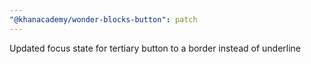 ```yaml
---
"@khanacademy/wonder-blocks-button": patch
---
```


Updated focus state for tertiary button to a border instead of underline

